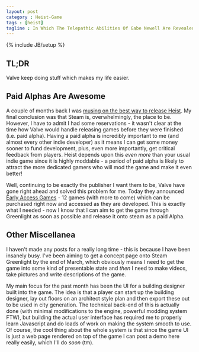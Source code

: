```yaml
---
layout: post
category : Heist-Game
tags : [heist]
tagline : In Which The Telepathic Abilities Of Gabe Newell Are Revealed
---
```

{% include JB/setup %}


## TL;DR

Valve keep doing stuff which makes my life easier.

## Paid Alphas Are Awesome

A couple of months back I was [musing on the best way to release Heist](/Heist/2013/01/09/Thinking-Aloud-About-Release/). My final conclusion was that Steam is, overwhelmingly, the place to be. However, I have to admit I had some reservations - it wasn't clear at the time how Valve would handle releasing games before they were finished (i.e. paid alpha). Having a paid alpha is incredibly important to me (and almost every other indie developer) as it means I can get some money sooner to fund development, plus, even more importantly, get critical feedback from players. Heist depends upon this _even more_ than your usual indie game since it is highly moddable - a period of paid alpha is likely to attract the more dedicated gamers who will mod the game and make it even better!

Well, continuing to be exactly the publisher I want them to be, Valve have gone right ahead and solved this problem for me. Today they announced [Early Access Games](http://store.steampowered.com/earlyaccessfaq/) - 12 games (with more to come) which can be purchased right now and accessed as they are developed. This is exactly what I needed - now I know that I can aim to get the game through Greenlight as soon as possible and release it onto steam as a paid Alpha.

## Other Miscellanea

I haven't made any posts for a really long time - this is because I have been insanely busy. I've been aiming to get a concept page onto Steam Greenlight by the end of March, which obviously means I need to get the game into some kind of presentable state and *then* I need to make videos, take pictures and write descriptions of the game.

My main focus for the past month has been the UI for a building designer built into the game. The idea is that a player can start up the building designer, lay out floors on an architect style plan and then export these out to be used in city generation. The technical back-end of this is actually done (with minimal modifications to the engine, powerful modding system FTW), but building the actual user interface has required me to properly learn Javascript and do loads of work on making the system smooth to use. Of course, the cool thing about the whole system is that since the game UI is just a web page rendered on top of the game I can post a demo here really easily, which I'll do _soon_ (tm).
